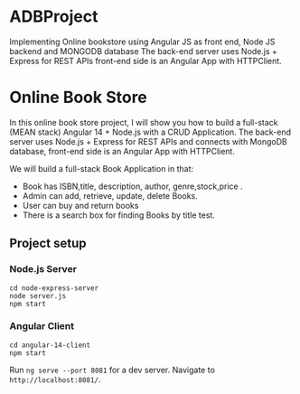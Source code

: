 # ADBProject
Implementing Online bookstore using Angular JS as front end, Node JS backend and MONGODB database
The back-end server uses Node.js + Express for REST APIs
front-end side is an Angular App with HTTPClient.

# Online Book Store

In this online book store project, I will show you how to build a full-stack (MEAN stack) Angular 14 + Node.js with a CRUD Application. The back-end server uses Node.js + Express for REST APIs and connects with MongoDB database, front-end side is an Angular App with HTTPClient.

We will build a full-stack Book Application in that:
- Book has ISBN,title, description, author, genre,stock,price .
- Admin can add, retrieve, update, delete Books.
- User can buy and return books
- There is a search box for finding Books by title test.



## Project setup

### Node.js Server
```
cd node-express-server
node server.js
npm start
```

### Angular Client
```
cd angular-14-client
npm start
```
Run `ng serve --port 8081` for a dev server. Navigate to `http://localhost:8081/`.
